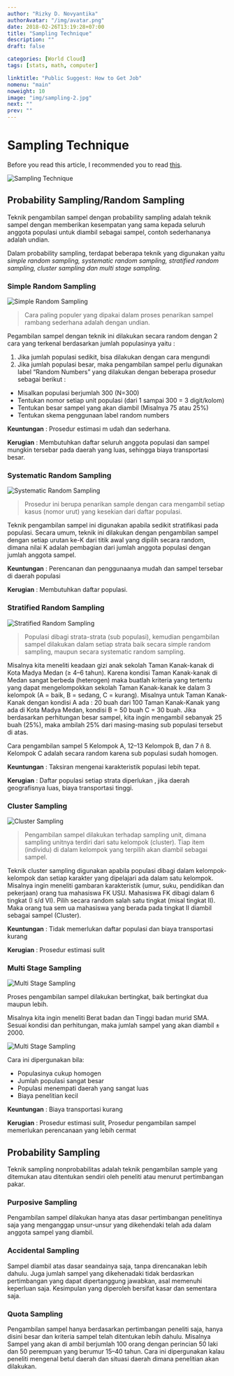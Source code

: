 ```yaml
---
author: "Rizky D. Novyantika"
authorAvatar: "/img/avatar.png"
date: 2018-02-26T13:19:28+07:00
title: "Sampling Technique"
description: ""
draft: false

categories: [World Cloud]
tags: [stats, math, computer]

linktitle: "Public Suggest: How to Get Job"
nomenu: "main"
noweight: 10
image: "img/sampling-2.jpg"
next: ""
prev: ""
---
```


# Sampling Technique

Before you read this article, I recommended you to read [this](https://rizkynovyantika.github.io/post/how-can-i-get-best-sample/).

![Sampling Technique](/images/sampling-technique/1.png)

## Probability Sampling/Random Sampling
Teknik pengambilan sampel dengan probability sampling adalah teknik sampel dengan memberikan kesempatan yang sama kepada seluruh anggota populasi untuk diambil sebagai sampel, contoh sederhananya adalah undian.

Dalam probability sampling, terdapat beberapa teknik yang digunakan yaitu _simple random sampling, systematic random sampling, stratified random sampling, cluster sampling dan multi stage sampling._

### Simple Random Sampling
![Simple Random Sampling](/images/sampling-technique/2.png)

> Cara paling populer yang dipakai dalam proses penarikan sampel rambang sederhana adalah dengan undian.

Pegambilan sampel dengan teknik ini dilakukan secara random dengan 2 cara yang terkenal berdasarkan jumlah populasinya yaitu :

1. Jika jumlah populasi sedikit, bisa dilakukan dengan cara mengundi
2. Jika jumlah populasi besar, maka pengambilan sampel perlu digunakan label “Random Numbers” yang dilakukan dengan beberapa prosedur sebagai berikut :

* Misalkan populasi berjumlah 300 (N=300)
* Tentukan nomor setiap unit populasi (dari 1 sampai 300 = 3 digit/kolom)
* Tentukan besar sampel yang akan diambil (Misalnya 75 atau 25%)
* Tentukan skema penggunaan label random numbers

**Keuntungan** : Prosedur estimasi m udah dan sederhana.

**Kerugian** : Membutuhkan daftar seluruh anggota populasi dan sampel mungkin tersebar pada daerah yang luas, sehingga biaya transportasi besar.

### Systematic Random Sampling
![Systematic Random Sampling](/images/sampling-technique/3.png)

> Prosedur ini berupa penarikan sample dengan cara mengambil setiap kasus (nomor urut) yang kesekian dari daftar populasi.

Teknik pengambilan sampel ini digunakan apabila sedikit stratifikasi pada populasi. Secara umum, teknik ini dilakukan dengan pengambilan sampel dengan setiap urutan ke-K dari titik awal yang dipilih secara random, dimana nilai K adalah pembagian dari jumlah anggota populasi dengan jumlah anggota sampel.

**Keuntungan** : Perencanan dan penggunaanya mudah dan sampel tersebar di daerah populasi

**Kerugian** : Membutuhkan daftar populasi.

### Stratified Random Sampling
![Stratified Random Sampling](/images/sampling-technique/4.png)

> Populasi dibagi strata-strata (sub populasi), kemudian pengambilan sampel dilakukan dalam setiap strata baik secara simple random sampling, maupun secara systematic random sampling.

Misalnya kita meneliti keadaan gizi anak sekolah Taman Kanak-kanak di Kota Madya Medan (≥ 4–6 tahun). Karena kondisi Taman Kanak-kanak di Medan sangat berbeda (heterogen) maka buatlah kriteria yang tertentu yang dapat mengelompokkan sekolah Taman Kanak-kanak ke dalam 3 kelompok (A = baik, B = sedang, C = kurang). Misalnya untuk Taman Kanak-Kanak dengan kondisi A ada : 20 buah dari 100 Taman Kanak-Kanak yang ada di Kota Madya Medan, kondisi B = 50 buah C = 30 buah. Jika berdasarkan perhitungan besar sampel, kita ingin mengambil sebanyak 25 buah (25%), maka ambilah 25% dari masing-masing sub populasi tersebut di atas.

Cara pengambilan sampel 5 Kelompok A, 12–13 Kelompok B, dan 7 ñ 8. Kelompok C adalah secara random karena sub populasi sudah homogen.

**Keuntungan** : Taksiran mengenai karakteristik populasi lebih tepat.

**Kerugian** : Daftar populasi setiap strata diperlukan , jika daerah geografisnya luas, biaya transportasi tinggi.

### Cluster Sampling
![Cluster Sampling](/images/sampling-technique/5.png)

> Pengambilan sampel dilakukan terhadap sampling unit, dimana sampling unitnya terdiri dari satu kelompok (cluster). Tiap item (individu) di dalam kelompok yang terpilih akan diambil sebagai sampel.

Teknik cluster sampling digunakan apabila populasi dibagi dalam kelompok-kelompok dan setiap karakter yang dipelajari ada dalam satu kelompok.
Misalnya ingin meneliti gambaran karakteristik (umur, suku, pendidikan dan pekerjaan) orang tua mahasiswa FK USU. Mahasiswa FK dibagi dalam 6 tingkat (I s/d VI). Pilih secara random salah satu tingkat (misal tingkat II). Maka orang tua sem ua mahasiswa yang berada pada tingkat II diambil sebagai sampel (Cluster).

**Keuntungan** : Tidak memerlukan daftar populasi dan biaya transportasi kurang

**Kerugian** : Prosedur estimasi sulit

### Multi Stage Sampling
![Multi Stage Sampling](/images/sampling-technique/6.png)

Proses pengambilan sampel dilakukan bertingkat, baik bertingkat dua maupun lebih.

Misalnya kita ingin meneliti Berat badan dan Tinggi badan murid SMA. Sesuai kondisi dan perhitungan, maka jumlah sampel yang akan diambil ± 2000.

![Multi Stage Sampling](/images/sampling-technique/7.png)

Cara ini dipergunakan bila:

* Populasinya cukup homogen
* Jumlah populasi sangat besar
* Populasi menempati daerah yang sangat luas
* Biaya penelitian kecil

**Keuntungan** : Biaya transportasi kurang

**Kerugian** : Prosedur estimasi sulit, Prosedur pengambilan sampel memerlukan perencanaan yang lebih cermat



## Probability Sampling
Teknik sampling nonprobabilitas adalah teknik pengambilan sample yang ditemukan atau ditentukan sendiri oleh peneliti atau menurut pertimbangan pakar.

### Purposive Sampling
Pengambilan sampel dilakukan hanya atas dasar pertimbangan penelitinya saja yang menganggap unsur-unsur yang dikehendaki telah ada dalam anggota sampel yang diambil.

### Accidental Sampling
Sampel diambil atas dasar seandainya saja, tanpa direncanakan lebih dahulu. Juga jumlah sampel yang dikehenadaki tidak berdasrkan pertimbangan yang dapat dipertanggung jawabkan, asal memenuhi keperluan saja. Kesimpulan yang diperoleh bersifat kasar dan sementara saja.

### Quota Sampling
Pengambilan sampel hanya berdasarkan pertimbangan peneliti saja, hanya disini besar dan kriteria sampel telah ditentukan lebih dahulu. Misalnya Sampel yang akan di ambil berjumlah 100 orang dengan perincian 50 laki dan 50 perempuan yang berumur 15–40 tahun. Cara ini dipergunakan kalau peneliti mengenal betul daerah dan situasi daerah dimana penelitian akan dilakukan.